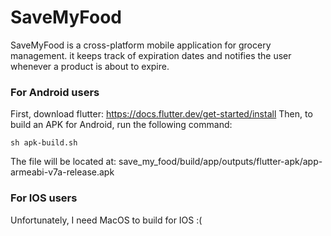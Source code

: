 # SaveMyFood
SaveMyFood is a cross-platform mobile application for grocery management. it keeps track of expiration dates and notifies the user whenever a product is about to expire.

### For Android users

First, download flutter: https://docs.flutter.dev/get-started/install
Then, to build an APK for Android, run the following command:
```
sh apk-build.sh
```
The file will be located at:
save_my_food/build/app/outputs/flutter-apk/app-armeabi-v7a-release.apk

### For IOS users

Unfortunately, I need MacOS to build for IOS :(

